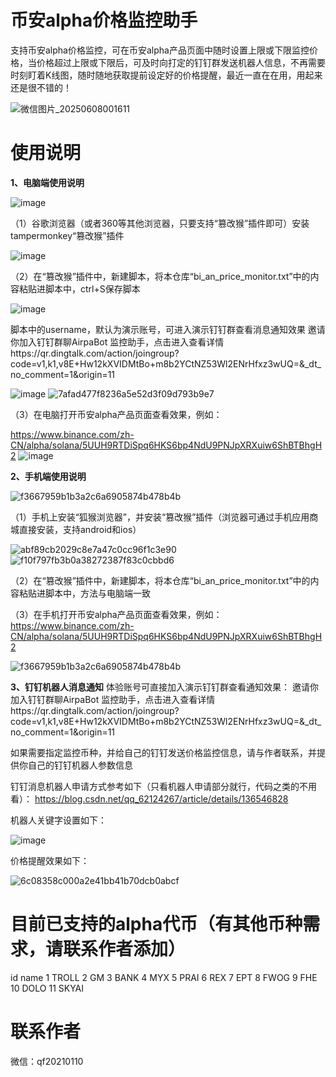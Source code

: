# 币安alpha价格监控助手
支持币安alpha价格监控，可在币安alpha产品页面中随时设置上限或下限监控价格，当价格超过上限或下限后，可及时向打定的钉钉群发送机器人信息，不再需要时刻盯着K线图，随时随地获取提前设定好的价格提醒，最近一直在在用，用起来还是很不错的！

![微信图片_20250608001611](https://github.com/user-attachments/assets/bac1a4c9-0b97-45ca-8c5f-c1ae31d03442)

# 使用说明
**1、电脑端使用说明**

![image](https://github.com/user-attachments/assets/6980d6bd-e676-4717-a09a-323cb2a1d83f)

（1）谷歌浏览器（或者360等其他浏览器，只要支持“篡改猴”插件即可）安装tampermonkey“篡改猴”插件

![image](https://github.com/user-attachments/assets/3266de03-64e6-49a1-aba3-648a484f609e)

（2）在“篡改猴”插件中，新建脚本，将本仓库“bi_an_price_monitor.txt”中的内容粘贴进脚本中，ctrl+S保存脚本

![image](https://github.com/user-attachments/assets/ae091b65-5d73-41a1-a821-ad429fc6980b)

脚本中的username，默认为演示账号，可进入演示钉钉群查看消息通知效果
邀请你加入钉钉群聊AirpaBot 监控助手，点击进入查看详情https://qr.dingtalk.com/action/joingroup?code=v1,k1,v8E+Hw12kXVIDMtBo+m8b2YCtNZ53Wl2ENrHfxz3wUQ=&_dt_no_comment=1&origin=11

![image](https://github.com/user-attachments/assets/704e4540-09aa-4eb4-bbff-9a1b3587d520)
![7afad477f8236a5e52d3f09d793b9e7](https://github.com/user-attachments/assets/e3cd6c1b-b74c-48a5-b2e2-28c77802cb07)

（3）在电脑打开币安alpha产品页面查看效果，例如：

https://www.binance.com/zh-CN/alpha/solana/5UUH9RTDiSpq6HKS6bp4NdU9PNJpXRXuiw6ShBTBhgH2
![image](https://github.com/user-attachments/assets/89bba168-7d90-4443-afcd-6cfc333b37b9)


**2、手机端使用说明**

![f3667959b1b3a2c6a6905874b478b4b](https://github.com/user-attachments/assets/1f2cdd0e-47d9-4173-b1f4-038c6302d84b)

（1）手机上安装“狐猴浏览器”，并安装“篡改猴”插件（浏览器可通过手机应用商城直接安装，支持android和ios）

![abf89cb2029c8e7a47c0cc96f1c3e90](https://github.com/user-attachments/assets/6ad453f2-4cec-401f-91fb-497dc49d1174)
![f10f797fb3b0a38272387f83c0cbbd6](https://github.com/user-attachments/assets/d2df3ba1-2757-48b6-a54f-f8b1f6d94f44)

（2）在“篡改猴”插件中，新建脚本，将本仓库“bi_an_price_monitor.txt”中的内容粘贴进脚本中，方法与电脑端一致

（3）在手机打开币安alpha产品页面查看效果，例如：
https://www.binance.com/zh-CN/alpha/solana/5UUH9RTDiSpq6HKS6bp4NdU9PNJpXRXuiw6ShBTBhgH2

![f3667959b1b3a2c6a6905874b478b4b](https://github.com/user-attachments/assets/1f2cdd0e-47d9-4173-b1f4-038c6302d84b)

**3、钉钉机器人消息通知**
体验账号可直接加入演示钉钉群查看通知效果：
邀请你加入钉钉群聊AirpaBot 监控助手，点击进入查看详情https://qr.dingtalk.com/action/joingroup?code=v1,k1,v8E+Hw12kXVIDMtBo+m8b2YCtNZ53Wl2ENrHfxz3wUQ=&_dt_no_comment=1&origin=11

如果需要指定监控币种，并给自己的钉钉发送价格监控信息，请与作者联系，并提供你自己的钉钉机器人参数信息

钉钉消息机器人申请方式参考如下（只看机器人申请部分就行，代码之类的不用看）：
https://blog.csdn.net/qq_62124267/article/details/136546828

机器人关键字设置如下：

![image](https://github.com/user-attachments/assets/bd53c53d-bc17-4adb-92c2-7e22883c3d16)

价格提醒效果如下：

![6c08358c000a2e41bb41b70dcb0abcf](https://github.com/user-attachments/assets/a665a120-d5a9-4caf-98a3-95b67f2e1dec)

# 目前已支持的alpha代币（有其他币种需求，请联系作者添加）
id	name
1	TROLL
2	GM
3	BANK
4	MYX
5	PRAI
6	REX
7	EPT
8	FWOG
9	FHE
10	DOLO
11	SKYAI

# 联系作者
微信：qf20210110

